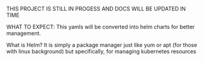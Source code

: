 THIS PROJECT IS STILL IN PROGESS AND DOCS WILL BE UPDATED IN TIME


WHAT TO EXPECT:
This yamls will be converted into helm charts for better management.

What is Helm? It is simply a package manager just like yum or apt (for those with linux background) but specifically, for managing kubernetes resources
